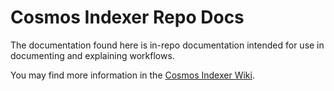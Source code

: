# Cosmos Indexer Repo Docs

The documentation found here is in-repo documentation intended for use in documenting and explaining workflows.

You may find more information in the [Cosmos Indexer Wiki](https://github.com/DefiantLabs/cosmos-indexer/wiki).
